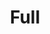 ---
title:			"Full"
slug:			full
src:			/template-overviews/full
categories:		template landing-pages portfolios unstyled
description:	"An easy to use, full page image background template for Bootstrap 3 websites."
bump:			"Full page image background template."
img-src:		/img/templates/full.jpg
img-desc:		"Bootstrap Full Page Image Background"
layout:			template-overview

meta-title: "Full - Full Page Image Background Bootstrap 3"
meta-description: "A full page image background template for Bootstrap 3 built websites."

features:
  - Full page image background fixed to the html tag.
  - Fixed top navigation bar

long-description: "Full is a Bootstrap 3 HTML starter template for creating pages with a fixed, full page image background."

alt-version:		"no"
user-version:		"no"

redirect_from:
  - /full/
  - /full.php/
  - /templates/full.html/
  - /downloads/full.zip/
---